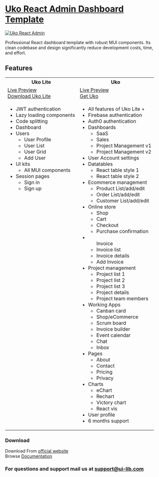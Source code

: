 <h1><a href="">Uko React Admin Dashboard Template</a></h1>

<a href="https://uko-react-free.netlify.app/dashboard"><img alt="Uko React Admin" src="https://ui-lib.com/wp-content/uploads/2022/06/uko-react-free.png" /></a>

<p>Professional React dashboard template with robust MUI components.
Its clean codebase and design significantly reduce development costs, time, and effort.</p>

<h2>Features</h2>
<table>
<tr>
<th>Uko Lite</th>
<th>Uko</th>
</tr>
<tr>
<td>
<a href="https://uko-react-free.netlify.app/">Live Preview</a> <br>
<a href="https://ui-lib.com/downloads/uko-lite-react-client-admin-dashboard/">Download Uko Lite</a>
</td>
<td>
<a href="https://uko-react.vercel.app/dashboard/sales">Live Preview</a> <br>
<a href="https://mui.com/store/items/uko-client-admin-dashboard/">Get Uko</a>
</td>
</tr>
<tr>
<td valign="top">
<ul>
  <li>JWT authentication</li>
  <li>Lazy loading components</li>
  <li>Code splitting</li>
  <li>Dashboard</li>
  <li>Users
    <ul>
      <li>User Profile</li>
      <li>User List</li>
      <li>User Grid</li>
      <li>Add User</li>
    </ul>
  </li>
  <li>UI kits
    <ul>
      <li>All MUI components</li>
    </ul>
  </li>
  <li>Session pages
    <ul>
      <li>Sign in</li>
      <li>Sign up</li>
    </ul>
  </li>
  </ul>
</td>
<td valign="top">
<ul>
  <li>All features of Uko Lite +</li>
  <li>Firebase authentication</li>
  <li>Auth0 authentication</li>
  <li>Dashboards
    <ul>
      <li>SaaS</li>
      <li>Sales</li>
      <li>Project Management v1</li>
      <li>Project Management v2</li>
    </ul>
  </li>
  <li>User Account settings</li>
  <li> Datatables
    <ul>
      <li>React table style 1</li>
      <li>React table style 2</li>
    </ul>
  </li>
  <li>Ecommerce management
    <ul>
      <li>Product List/add/edit</li>
      <li>Order List/add/edit</li>
      <li>Customer List/add/edit</li>
    </ul>
  </li>
  <li>Online store
    <ul>
      <li>Shop</li>
      <li>Cart</li>
      <li>Checkout</li>
      <li>Purchase confirmation</li>
    </ul>
  </li>
  <li>
  <ul> Invoice
    <li>Invoice list</li>
    <li>Invoice details</li>
    <li>Add Invoice</li>
  </ul>
  </li>
  <li>Project management
    <ul>
      <li>Project list 1</li>
      <li>Project list 2</li>
      <li>Project list 3</li>
      <li>Project details</li>
      <li>Project team members</li>
    </ul>
  </li>
  
  <li>Working Apps
    <ul>
      <li>Canban card</li>
      <li>Shop/eCommerce</li>
      <li>Scrum board</li>
      <li>Invoice builder</li>
      <li>Event calendar</li>
      <li>Chat</li>
      <li>Inbox</li>
    </ul>
  </li>
  <li>Pages
    <ul>
      <li>About</li>
      <li>Contact</li>
      <li>Pricing</li>
      <li>Privacy</li>
    </ul>
  </li>
  <li>Charts
    <ul>
      <li>eChart</li>
      <li>Rechart</li>
      <li>Victory chart</li>
      <li>React vis</li>
    </ul>
  </li>
  <li>User profile</li>
  <li>6 months support</li>

</ul>
</td>
</tr>
</table>


<h3>Download</h3>
Download From <a href="https://ui-lib.com/downloads/uko-lite-react-client-admin-dashboard/">official website</a>
<br/>
Browse <a href="https://uko-react-doc.vercel.app/">Documentation</a>

<h3>For questions and support mail us at <a href="mailto:support@ui-lib.com">support@ui-lib.com</a></h3>
